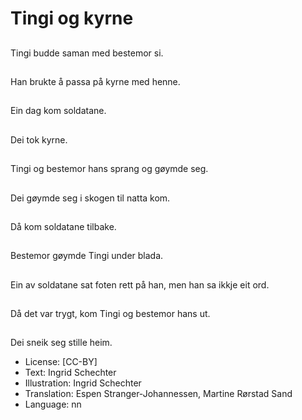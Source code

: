 # Tingi og kyrne

##
Tingi budde saman med bestemor si.

##
Han brukte å passa på kyrne med henne.

##
Ein dag kom soldatane.

##
Dei tok kyrne.

##
Tingi og bestemor hans sprang og gøymde seg.

##
Dei gøymde seg i skogen til natta kom.

##
Då kom soldatane tilbake.

##
Bestemor gøymde Tingi under blada.

##
Ein av soldatane sat foten rett på han, men han sa ikkje eit ord.

##
Då det var trygt, kom Tingi og bestemor hans ut.

##
Dei sneik seg stille heim.

* License: [CC-BY]
* Text: Ingrid Schechter
* Illustration: Ingrid Schechter
* Translation: Espen Stranger-Johannessen, Martine Rørstad Sand
* Language: nn

